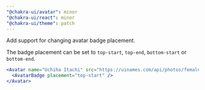 ```yaml
---
"@chakra-ui/avatar": minor
"@chakra-ui/react": minor
"@chakra-ui/theme": patch
---
```


Add support for changing avatar badge placement.

The badge placement can be set to `top-start`, `top-end`, `bottom-start` or
`bottom-end`.

```jsx live=false
<Avatar name="Uchiha Itachi" src="https://uinames.com/api/photos/female/18.jpg">
  <AvatarBadge placement="top-start" />
</Avatar>
```
